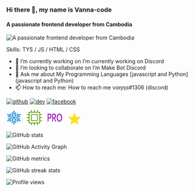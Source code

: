 ### Hi there 👋, my name is  Vanna-code
#### A passionate frontend developer from Cambodia
![A passionate frontend developer from Cambodia](https://media.discordapp.net/attachments/881945325261189150/986975180805001327/simple-youtube-banner-maker-for-gaming-vloggers-2470.jpg?width=1213&height=682)


Skills: TYS / JS / HTML / CSS

- 🔭 I’m currently working on I’m currently working on Discord 
- 👯 I’m looking to collaborate on  I’m Make Bot Discord 
- 💬 Ask me about My Programming Languages [javascript and Python](javascript and Python) 
- 📫 How to reach me: How to reach me ναηηα#1306 (discord) 


[<img src='https://cdn.jsdelivr.net/npm/simple-icons@3.0.1/icons/github.svg' alt='github' height='40'>](https://github.com/vanna-code)  [<img src='https://cdn.jsdelivr.net/npm/simple-icons@3.0.1/icons/dev-dot-to.svg' alt='dev' height='40'>](https://dev.to/https://discord.com/oauth2/authorize?client_id=953651140594118718&permissions=8&scope=bot%20applications.commands)  [<img src='https://cdn.jsdelivr.net/npm/simple-icons@3.0.1/icons/facebook.svg' alt='facebook' height='40'>](https://www.facebook.com/https://www.facebook.com/AmVanna911/)  

<a href='https://archiveprogram.github.com/'><img src='https://raw.githubusercontent.com/acervenky/animated-github-badges/master/assets/acbadge.gif' width='40' height='40'></a> <a href='https://docs.github.com/en/developers'><img src='https://raw.githubusercontent.com/acervenky/animated-github-badges/master/assets/devbadge.gif' width='40' height='40'></a> <a href='https://github.com/pricing'><img src='https://raw.githubusercontent.com/acervenky/animated-github-badges/master/assets/pro.gif' width='40' height='40'></a> <a href='https://stars.github.com/'><img src='https://raw.githubusercontent.com/acervenky/animated-github-badges/master/assets/starbadge.gif' width='35' height='35'></a> 

![GitHub stats](https://github-readme-stats.vercel.app/api?username=vanna-code&show_icons=true)  

![GitHub Activity Graph](https://activity-graph.herokuapp.com/graph?username=vanna-code)  

![GitHub metrics](https://metrics.lecoq.io/vanna-code)  

![GitHub streak stats](https://github-readme-streak-stats.herokuapp.com/?user=vanna-code)  

![Profile views](https://gpvc.arturio.dev/vanna-code)  
